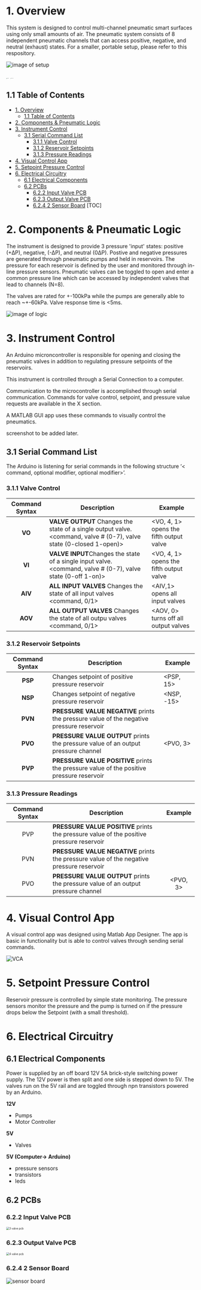 

# 1. Overview
This system is designed to control multi-channel pneumatic smart surfaces using only small amounts of air. The pneumatic system consists of 8 independent pneumatic channels that can access positive, negative, and neutral (exhaust) states. For a smaller, portable setup, please refer to this respository.

![image of setup](Images/Jan_21_2020/bigpneumatics.png)

<img src="Images/2020_08_19/topView.png" alt="topView" style="zoom:10%;" /> <img src="Images/2020_08_19/backView.png" alt="backView" style="zoom:10%;" />

## 1.1 Table of Contents
* [1\. Overview](#1-overview)
  * [1\.1 Table of Contents](#11-table-of-contents)
* [2\. Components &amp; Pneumatic Logic](#2-components--pneumatic-logic)
* [3\. Instrument Control](#3-instrument-control)
  * [3\.1 Serial Command List](#31-serial-command-list)
    * [3\.1\.1 Valve Control](#311-valve-control)
    * [3\.1\.2 Reservoir Setpoints](#312-reservoir-setpoints)
    * [3\.1\.3 Pressure Readings](#313-pressure-readings)
* [4\. Visual Control App](#4-visual-control-app)
* [5\. Setpoint Pressure Control](#5-setpoint-pressure-control)
* [6\. Electrical Circuitry](#6-electrical-circuitry)
  * [6\.1 Electrical Components](#61-electrical-components)
  * [6\.2 PCBs](#62-pcbs)
    * [6\.2\.2 Input Valve PCB](#622-input-valve-pcb)
    * [6\.2\.3 Output Valve PCB](#623-output-valve-pcb)
    * [6\.2\.4 2 Sensor Board](#624-2-sensor-board)
[TOC]
# 2. Components & Pneumatic Logic

The instrument is designed to provide 3 pressure 'input' states: positive (+∆P), negative, (-∆P), and neutral (0∆P). Postive and negative pressures are generated through pneumatic pumps and held in reservoirs. The pressure for each reservoir is defined by the user and monitored through in-line pressure sensors. Pneumatic valves can be toggled to open and enter a common pressure line which can be accessed by independent valves that lead to channels (N=8). 

The valves are rated for +-100kPa while the pumps are generally able to reach ~+-60kPa. Valve response time is <5ms.

![image of logic](Images/Jan_21_2020/pressuresetup.png)

# 3. Instrument Control

An Arduino microncontroller is responsible for opening and closing the pneumatic valves in addition to regulating pressure setpoints of the reservoirs. 



This instrument is controlled through a Serial Connection to a computer. 



Communication to the microcontroller is accomplished through serial communication. Commands for valve control, setpoint, and pressure value requests are available in the X section.

A MATLAB GUI app uses these commands to visually control the pneumatics.

screenshot to be added later.

## 3.1 Serial Command List

The Arduino is listening for serial commands in the following structure ‘< command, optional modifier, optional modifier>’.

### 3.1.1 Valve Control

| Command Syntax | Description                                                  | Example                                 |
| :------------: | ------------------------------------------------------------ | --------------------------------------- |
|     **VO**     | **VALVE OUTPUT** Changes the state of a single output valve. <command, valve # (0-7), valve state (0-closed 1-open)> | <VO, 4, 1> opens the fifth output valve |
|     **VI**     | **VALVE INPUT**Changes the state of a single input valve. <command, valve # (0-7), valve state (0-off 1-on)> | <VO, 4, 1> opens the fifth output valve |
|    **AIV**     | **ALL INPUT VALVES** Changes the state of all input valves <command, 0/1> | <AIV,1> opens all input valves          |
|    **AOV**     | **ALL OUTPUT VALVES** Changes the state of all outpu valves <command, 0/1> | <AOV, 0> turns off all output valves    |

### 3.1.2 Reservoir Setpoints

| Command Syntax | Description                                                  | Example    |
| :------------: | ------------------------------------------------------------ | ---------- |
|    **PSP**     | Changes setpoint of positive pressure reservoir              | <PSP, 15>  |
|    **NSP**     | Changes setpoint of negative pressure reservoir              | <NSP, -15> |
|    **PVN**     | **PRESSURE VALUE NEGATIVE** prints the pressure value of the negative pressure reservoir | <PVN>      |
|    **PVO**     | **PRESSURE VALUE OUTPUT** prints the pressure value of an output pressure channel | <PVO, 3>   |
|    **PVP**     | **PRESSURE VALUE POSITIVE** prints the pressure value of the positive pressure reservoir | <PVP>      |

### 3.1.3 Pressure Readings

| Command Syntax | Description                                                  | Example  |
| :------------: | ------------------------------------------------------------ | :------: |
|      PVP       | **PRESSURE VALUE POSITIVE** prints the pressure value of the positive pressure reservoir |  <PVP>   |
|      PVN       | **PRESSURE VALUE NEGATIVE** prints the pressure value of the negative pressure reservoir |  <PVN>   |
|      PVO       | **PRESSURE VALUE OUTPUT** prints the pressure value of an output pressure channel | <PVO, 3> |

# 4. Visual Control App

A visual control app was designed using Matlab App Designer. The app is basic in functionality but is able to control valves through sending serial commands. 

![VCA](Visual_Control_System/Pneumatics_App_Jan_24.png)

# 5. Setpoint Pressure Control

Reservoir pressure is controlled by simple state monitoring. The pressure sensors monitor the pressure and the pump is turned on if the pressure drops below the Setpoint (with a small threshold).

# 6. Electrical Circuitry

## 6.1 Electrical Components

Power is supplied by an off board 12V 5A brick-style switching power supply. The 12V power is then split and one side is stepped down to 5V. The valves run on the 5V rail and are toggled through npn transistors powered by an Arduino.

**12V**

- Pumps
- Motor Controller

**5V**

- Valves

**5V (Computer-> Arduino)**

- pressure sensors
- transistors
- leds

## 6.2 PCBs

### 6.2.2 Input Valve PCB

<img src="/Images/3_valve_pcb.png" alt="3 valve pcb" style="zoom:50%;" />

### 6.2.3 Output Valve PCB

<img src="/Images/4_valve_pcb.png" alt="4 valve pcb" style="zoom:50%;" />



### 6.2.4 2 Sensor Board

![sensor board](/Images/sensor_board_image.png)



